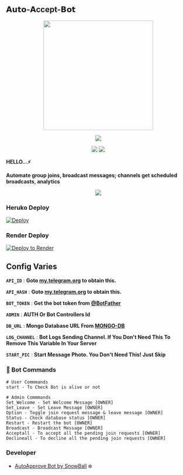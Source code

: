 ## 𝗔𝘂𝘁𝗼-𝗔ccept-𝗕𝗼𝘁
<p align="center"><a href="https://dashboard.heroku.com/new?template=https%3A%2F%2Fgithub.com%2Fsubhichiku%2FAuto-Accept-Telegram-Bot4"><img src="https://img.shields.io/badge/Deploy%20To%20Heroku-hotpink?style=for-the-badge&logo=heroku" width="300"/></a></p>

<p align="center">
<a href="https://youtu.be/dAXspAB-xQU"><img src="https://media.tenor.com/lTg9wqDq3vwAAAAd/snowball.gif" /></a>
</p>

<p align="center">
<img src="https://img.shields.io/github/stars/Snowball-0/Auto-Accept-Telegram-Bot?style=social" />
<img src="https://img.shields.io/github/forks/Snowball-0/Auto-Accept-Telegram-Bot?style=social" />
</p>

<b>HELLO...⚡</b>

<b>Automate group joins, broadcast messages; channels get scheduled broadcasts, analytics</b>

<p align="center">
<a href="https://telegram.me/Kdramaland"><img src="https://img.shields.io/badge/-Support%20Channel-blue.svg?style=for-the-badge&logo=Telegram"></a>
</p>

### Heruko Deploy

<a href="https://heroku.com/deploy?template=https://github.com/Snowball-01/Auto-Accept-Telegram-Bot">
  <img src="https://www.herokucdn.com/deploy/button.svg" alt="Deploy">
</a>

### Render Deploy
[![Deploy to Render](https://render.com/images/deploy-to-render-button.svg)](https://render.com/deploy?repo=https://github.com/Snowball-01/Auto-Accept-Telegram-Bot)

## Config Varies

<b>`API_ID`</b> : **Goto [my.telegram.org](https://my.telegram.org) to obtain this.**

<b>`API_HASH`</b> : **Goto [my.telegram.org](https://my.telegram.org) to obtain this.**

<b>`BOT_TOKEN`</b> : **Get the bot token from [@BotFather](https://telegram.dog/BotFather)**

<b>`ADMIN`</b> : **AUTH Or Bot Controllers Id**

<b>`DB_URL`</b> : **Mongo Database URL From [MONGO-DB](https://cloud.mongodb.com)**

<b>`LOG_CHANNEL`</b> : **Bot Logs Sending Channel. If You Don't Need This To Remove This Variable In Your Server**

<b>`START_PIC`</b> : **Start Message Photo. You Don't Need This! Just Skip**

### 💠 Bot Commands

```
# User Commmands
start - To Check Bot is alive or not

# Admin Commmands
Set_Welcome - Set Welcome Message [OWNER]
Set_Leave - Set Leave Message [OWNER]
Option - Toggle join request message & leave message [OWNER]
Status - Check database status [OWNER]
Restart - Restart the bot [OWNER]
Broadcast - Broadcast Message [OWNER]
Acceptall - To accept all the pending join requests [OWNER]
Declineall - To decline all the pending join requests [OWNER]

```

### Developer

- [AutoApprove Bot by SnowBall](https://t.me/Snowball_Official) ❄️
